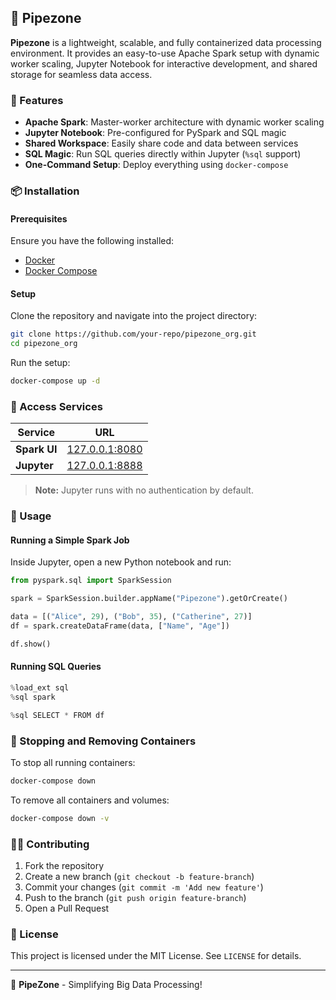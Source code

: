 ## 🚀 Pipezone

**Pipezone** is a lightweight, scalable, and fully containerized data processing environment. It provides an easy-to-use Apache Spark setup with dynamic worker scaling, Jupyter Notebook for interactive development, and shared storage for seamless data access.

### 📌 Features

- **Apache Spark**: Master-worker architecture with dynamic worker scaling
- **Jupyter Notebook**: Pre-configured for PySpark and SQL magic
- **Shared Workspace**: Easily share code and data between services
- **SQL Magic**: Run SQL queries directly within Jupyter (`%sql` support)
- **One-Command Setup**: Deploy everything using `docker-compose`

### 📦 Installation

#### Prerequisites

Ensure you have the following installed:

- [Docker](https://www.docker.com/get-started)
- [Docker Compose](https://docs.docker.com/compose/install/)

#### Setup

Clone the repository and navigate into the project directory:

```sh
git clone https://github.com/your-repo/pipezone_org.git
cd pipezone_org
```

Run the setup:

```sh
docker-compose up -d
```

### 🔗 Access Services

| Service      | URL                                     |
| ------------ | --------------------------------------- |
| **Spark UI** | [127.0.0.1:8080](http://127.0.0.1:8080) |
| **Jupyter**  | [127.0.0.1:8888](http://127.0.0.1:8888) |

> **Note:** Jupyter runs with no authentication by default.

### 📜 Usage

#### Running a Simple Spark Job

Inside Jupyter, open a new Python notebook and run:

```python
from pyspark.sql import SparkSession

spark = SparkSession.builder.appName("Pipezone").getOrCreate()

data = [("Alice", 29), ("Bob", 35), ("Catherine", 27)]
df = spark.createDataFrame(data, ["Name", "Age"])

df.show()
```

#### Running SQL Queries

```python
%load_ext sql
%sql spark

%sql SELECT * FROM df
```

### 🛑 Stopping and Removing Containers

To stop all running containers:

```sh
docker-compose down
```

To remove all containers and volumes:

```sh
docker-compose down -v
```

### 👨‍💻 Contributing

1. Fork the repository
2. Create a new branch (`git checkout -b feature-branch`)
3. Commit your changes (`git commit -m 'Add new feature'`)
4. Push to the branch (`git push origin feature-branch`)
5. Open a Pull Request

### 📜 License

This project is licensed under the MIT License. See `LICENSE` for details.

---

🚀 **PipeZone** - Simplifying Big Data Processing!
